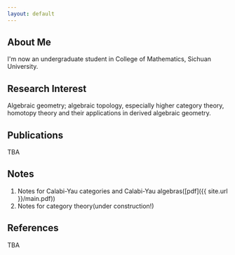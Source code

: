 ```yaml
---
layout: default
---
```


## About Me

I'm now an undergraduate student in College of Mathematics, Sichuan University. 

## Research Interest

Algebraic geometry; algebraic topology, especially higher category theory, homotopy theory and their applications in derived algebraic geometry. 

## Publications

TBA

## Notes

1. Notes for Calabi-Yau categories and Calabi-Yau algebras([pdf]({{ site.url }}/main.pdf))<br />
2. Notes for category theory(under construction!)<br />

## References

TBA

